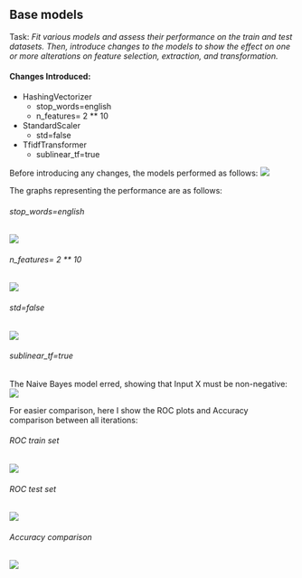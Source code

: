 ## Base models

Task: *Fit various models and assess their performance on the train and test datasets. Then, introduce changes to the models to show the effect on one or more alterations on feature selection, extraction, and transformation.*

#### Changes Introduced:
* HashingVectorizer
	* stop_words=english
	* n_features= 2 ** 10  
* StandardScaler
	* std=false
* TfidfTransformer
	* sublinear_tf=true

Before introducing any changes, the models performed as follows:
![](graphs/original.png)

The graphs representing the performance are as follows:
###### stop_words=english 
![](graphs/english_dict.png)
###### n_features= 2 ** 10
![](graphs/reduced_n_features.png)
###### std=false
![](graphs/std_false.png)
###### sublinear_tf=true
The Naive Bayes model erred, showing that Input X must be non-negative:
![](graphs/sublinear_tf_true.png)


For easier comparison, here I show the ROC plots and Accuracy comparison between all iterations:

###### ROC train set
![](graphs/ROC_train.png)
###### ROC test set
![](graphs/ROC_test.png)
###### Accuracy comparison
![](graphs/accuracy_comparison.png)

